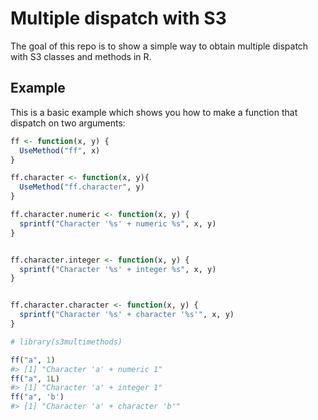 
<!-- README.md is generated from README.Rmd. Please edit that file -->

# Multiple dispatch with S3

The goal of this repo is to show a simple way to obtain multiple
dispatch with S3 classes and methods in R.

## Example

This is a basic example which shows you how to make a function that
dispatch on two arguments:

``` r
ff <- function(x, y) {
  UseMethod("ff", x)
}

ff.character <- function(x, y){
  UseMethod("ff.character", y)
}

ff.character.numeric <- function(x, y) {
  sprintf("Character '%s' + numeric %s", x, y)
}


ff.character.integer <- function(x, y) {
  sprintf("Character '%s' + integer %s", x, y)
}


ff.character.character <- function(x, y) {
  sprintf("Character '%s' + character '%s'", x, y)
}
```

``` r
# library(s3multimethods)

ff("a", 1)
#> [1] "Character 'a' + numeric 1"
ff("a", 1L)
#> [1] "Character 'a' + integer 1"
ff("a", 'b')
#> [1] "Character 'a' + character 'b'"
```
